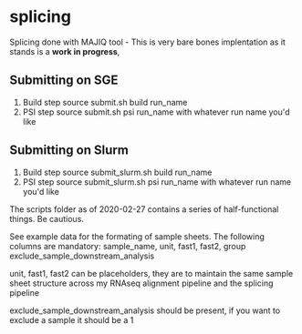 # splicing
Splicing done with MAJIQ tool - This is very bare bones implentation as it stands is a **work in progress**, 


## Submitting on SGE

1. Build step
source submit.sh build run_name
2. PSI step
source submit.sh psi run_name
with whatever run name you'd like

## Submitting on Slurm

1. Build step
source submit_slurm.sh build run_name
2. PSI step
source submit_slurm.sh psi run_name
with whatever run name you'd like


The scripts folder as of 2020-02-27 contains a series of half-functional things. Be cautious.

See example data for the formating of sample sheets.
The following columns are mandatory:
sample_name,
unit,
fast1,
fast2,
group
exclude_sample_downstream_analysis

unit, fast1, fast2 can be placeholders, they are to maintain the same sample sheet structure across my RNAseq alignment pipeline and the splicing pipeline

exclude_sample_downstream_analysis should be present, if you want to exclude a sample it should be a 1
